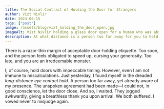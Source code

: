 ```yaml
---
title: The Social Contract of Holding the Door for Strangers
author: Vizt Nivlir
date: 2024-06-15
tags: ["post"]
image: /assets/blog/vizt_holding_the_door_open.jpg
imageAlt: Vizt Nivlir holding a glass door open for a human who was absurdly far away. The human was awkwardly committed to speeding up. The gazelle stands tall, elegant, but internally questioning his life choices.
description: At what distance is a person too far away for you to hold the door? Vizt Nivlir examines one of the great ethical dilemmas of modern life.
---
```


There is a razor-thin margin of acceptable door-holding etiquette. Too soon, and the person feels obligated to speed up, cursing your generosity. Too late, and you are an irredeemable monster.

I, of course, hold doors with impeccable timing. However, even I am not immune to miscalculations. Just yesterday, I found myself in the dreaded _long-distance eye contact hold_. A person too far away, yet already aware of my presence. The unspoken agreement had been made—I could not, in good conscience, let the door close. And so, I waited. They jogged awkwardly, giving a breathless thank you upon arrival. We both suffered. I vowed never to misjudge again.
